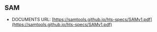 ## SAM
- DOCUMENTS URL: [https://samtools.github.io/hts-specs/SAMv1.pdf](https://samtools.github.io/hts-specs/SAMv1.pdf)
